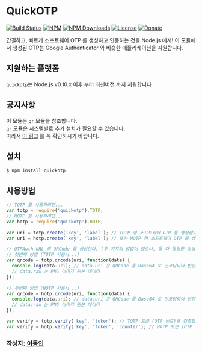 # QuickOTP

[![Build Status](https://travis-ci.org/donginl/quickotp.svg?branch=master)](https://travis-ci.org/donginl/quickotp)
[![NPM](https://img.shields.io/npm/v/quickotp.svg)](https://npmjs.org/package/quickotp)
[![NPM Downloads](https://img.shields.io/npm/dm/quickotp.svg)](https://npmjs.org/package/quickotp)
[![License](https://img.shields.io/badge/license-MIT-yellow.svg)](https://github.com/donginl/quickotp/blob/master/LICENSE)
[![Donate](https://img.shields.io/gratipay/donginl.svg)](https://gratipay.com/donginl)

간결하고, 빠르게 소프트웨어 OTP 를 생성하고 인증하는 것을 Node.js 에서!
이 모듈에서 생성된 OTP는 Google Authenticator 와 비슷한 애플리케이션을 지원합니다.

## 지원하는 플랫폼
`quickotp`는 Node.js v0.10.x 이후 부터 최신버전 까지 지원합니다

## 공지사항
이 모듈은 `qr` 모듈을 참조합니다.<br>
`qr` 모듈은 시스템별로 추가 설치가 필요할 수 있습니다.<br>
따라서 [이 링크](https://www.npmjs.com/package/qr) 를 꼭 확인하시기 바랍니다.

## 설치
```
$ npm install quickotp
```

## 사용방법

```js
// TOTP 를 사용하려면...
var totp = require('quickotp').TOTP;
// HOTP 를 사용하려면...
var hotp = require('quickotp').HOTP;

var uri = totp.create('key', 'label'); // TOTP 형 소프트웨어 OTP 를 생성합니다! ("otpauth" 스키마를 지닌 URL 이 반환됩니다)
var uri = hotp.create('key', 'label'); // 또는 HOTP 형 소프트웨어 OTP 를 생성합니다! ("otpauth" 스키마를 지닌 URL 이 반환됩니다)

// OTPAuth URL 의 QRCode 를 생성한다. (두 가지의 방법이 있으나, 둘 다 동일한 방법이다.)
// 첫번째 방법 (TOTP 사용시...)
var qrcode = totp.qrcode(uri, function(data) {
  console.log(data.uri); // data.uri 은 QRCode 를 Base64 로 인코딩되어 반환된 것입니다. (Content-Type: image/png)
  // data.raw 는 PNG 이미지 원본 데이터
});

// 두번째 방법 (HOTP 사용시...)
var qrcode = hotp.qrcode(uri, function(data) {
  console.log(data.uri); // data.uri 은 QRCode 를 Base64 로 인코딩되어 반환된 것입니다. (Content-Type: image/png)
  // data.raw 는 PNG 이미지 원본 데이터
});

var verify = totp.verify('key', 'token'); // TOTP 토큰 (OTP 번호)를 검증합니다. (만약 정상이라면 true 를 반환, 아니라면 false 를 반환합니다)
var verify = hotp.verify('key', 'token', 'counter'); // HOTP 토큰 (OTP 번호)를 검증합니다. (만약 정상이라면 true 를 반환, 아니라면 false 를 반환합니다)
```

### 작성자: [이동인](https://github.com/donginl)
